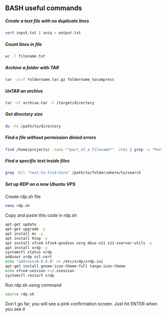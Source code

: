 ## BASH useful commands

##### Create a text file with no duplicate lines
```bash
sort input.txt | uniq > output.txt
```

##### Count lines in file
```bash
wc -l filename.txt
```

##### Archive a folder with TAR
```bash
tar -zcvf foldername.tar.gz foldername_tocompress
```

##### UnTAR an archive
```bash
tar -xf archive.tar -C /target/directory
```

##### Get directory size
```bash
du -hs /path/to/directory
```

##### Find a file without permission dinied errors
```bash
find /home/projects/ -name "*part_of_a_filename*"  2>&1 | grep -v "Permission denied"
```

##### Find a specific text inside files
```bash
grep -Ril "text-to-find-here" /path/to/folder/where/to/search
```

##### Set up RDP on a new Ubuntu VPS
Create rdp.sh file
```bash
nano rdp.sh
```
Copy and paste this code in rdp.sh
```bash
apt-get update
apt-get upgrade -y
apt install mc -y
apt install htop -y
apt install xfce4 xfce4-goodies xorg dbus-x11 x11-xserver-utils -y
apt install xrdp -y
systemctl status xrdp
adduser xrdp ssl-cert
echo "address=0.0.0.0" >> /etc/xrdp/xrdp.ini
apt-get install gnome-icon-theme-full tango-icon-theme
echo xfce4-session >~/.xsession
systemctl restart xrdp
```
Run rdp.sh using command
```bash
source rdp.sh
```
Don't go far, you will see a pink confirmation screen. Just hit ENTER when you see it

